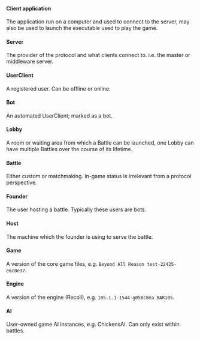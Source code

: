 #### Client application
The application run on a computer and used to connect to the server, may also be used to launch the executable used to play the game.

#### Server
The provider of the protocol and what clients connect to. i.e. the master or middleware server.

#### UserClient
A registered user. Can be offline or online.

#### Bot
An automated UserClient; marked as a bot.

#### Lobby
A room or waiting area from which a Battle can be launched, one Lobby can have multiple Battles over the course of its lifetime.

#### Battle
Either custom or matchmaking. In-game status is irrelevant from a protocol perspective.

#### Founder
The user hosting a battle. Typically these users are bots.

#### Host
The machine which the founder is using to serve the battle.

#### Game
A version of the core game files, e.g. `Beyond All Reason test-22425-e6c0e37`.

#### Engine
A version of the engine (Recoil), e.g. `105.1.1-1544-g058c8ea BAR105`.

#### AI
User-owned game AI instances, e.g. ChickensAI. Can only exist within battles.

